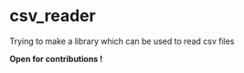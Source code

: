 # csv_reader
Trying to make a library which can be used to read csv files

<b> Open for contributions !</b>

